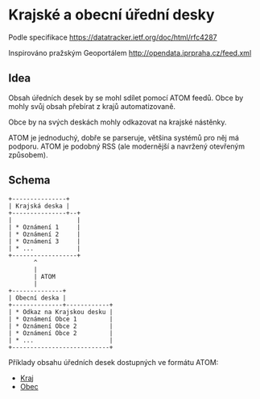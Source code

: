 # Krajské a obecní úřední desky

Podle specifikace https://datatracker.ietf.org/doc/html/rfc4287

Inspirováno pražským Geoportálem http://opendata.iprpraha.cz/feed.xml

## Idea

Obsah úředních desek by se mohl sdílet pomocí ATOM feedů. Obce by mohly svůj
obsah přebírat z krajů automatizovaně. 

Obce by na svých deskách mohly odkazovat na krajské nástěnky. 

ATOM je jednoduchý, dobře se parseruje, většina systémů pro něj má podporu. ATOM
je podobný RSS (ale modernější a navržený otevřeným způsobem).

## Schema

```
+---------------+
| Krajská deska |
+---------------+--+
|                  |
| * Oznámení 1     |
| * Oznámení 2     |
| * Oznámení 3     |
| * ...            |
+------------------+
       ^
       |
       | ATOM
       |
+--------------+
| Obecní deska |
+--------------+------------+
| * Odkaz na Krajskou desku |
| * Oznámení Obce 1         |
| * Oznámení Obce 2         |
| * Oznámení Obce 2         |
| * ...                     |
+---------------------------+
```

Příklady obsahu úředních desek dostupných ve formátu ATOM:

* [Kraj](sample/kraj1.xml)
* [Obec](sample/obec1.xml)
